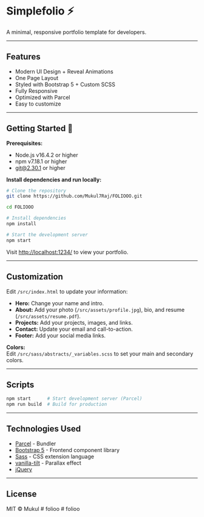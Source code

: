# Simplefolio ⚡️

A minimal, responsive portfolio template for developers.

---

## Features

- Modern UI Design + Reveal Animations
- One Page Layout
- Styled with Bootstrap 5 + Custom SCSS
- Fully Responsive
- Optimized with Parcel
- Easy to customize

---

## Getting Started 🚀

**Prerequisites:**  
- Node.js v16.4.2 or higher  
- npm v7.18.1 or higher  
- git@2.30.1 or higher

**Install dependencies and run locally:**

```bash
# Clone the repository
git clone https://github.com/Mukul7Raj/FOLIOOO.git

cd FOLIOOO

# Install dependencies
npm install

# Start the development server
npm start
```

Visit [http://localhost:1234/](http://localhost:1234/) to view your portfolio.

---

## Customization

Edit `/src/index.html` to update your information:

- **Hero:** Change your name and intro.
- **About:** Add your photo (`/src/assets/profile.jpg`), bio, and resume (`/src/assets/resume.pdf`).
- **Projects:** Add your projects, images, and links.
- **Contact:** Update your email and call-to-action.
- **Footer:** Add your social media links.

**Colors:**  
Edit `/src/sass/abstracts/_variables.scss` to set your main and secondary colors.

---

## Scripts

```bash
npm start      # Start development server (Parcel)
npm run build  # Build for production
```

---

## Technologies Used

- [Parcel](https://parceljs.org/) - Bundler
- [Bootstrap 5](https://getbootstrap.com/) - Frontend component library
- [Sass](https://sass-lang.com/documentation) - CSS extension language
- [vanilla-tilt](https://micku7zu.github.io/vanilla-tilt.js/) - Parallax effect
- [jQuery](https://jquery.com/)

---

## License

MIT © Mukul
#   f o l i o o  
 #   f o l i o o  
 